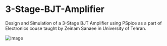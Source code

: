 # 3-Stage-BJT-Amplifier
Design and Simulation of a 3-Stage BJT Amplifier using PSpice as a part of Electronics couse taught by Zeinam Sanaee in University of Tehran.

![image](https://github.com/user-attachments/assets/c77a63cc-9da8-4245-8151-dafb054e0b24)

